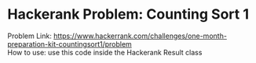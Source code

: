 # Hackerank Problem: Counting Sort 1
Problem Link: https://www.hackerrank.com/challenges/one-month-preparation-kit-countingsort1/problem<br/>
How to use: use this code inside the Hackerank Result class
